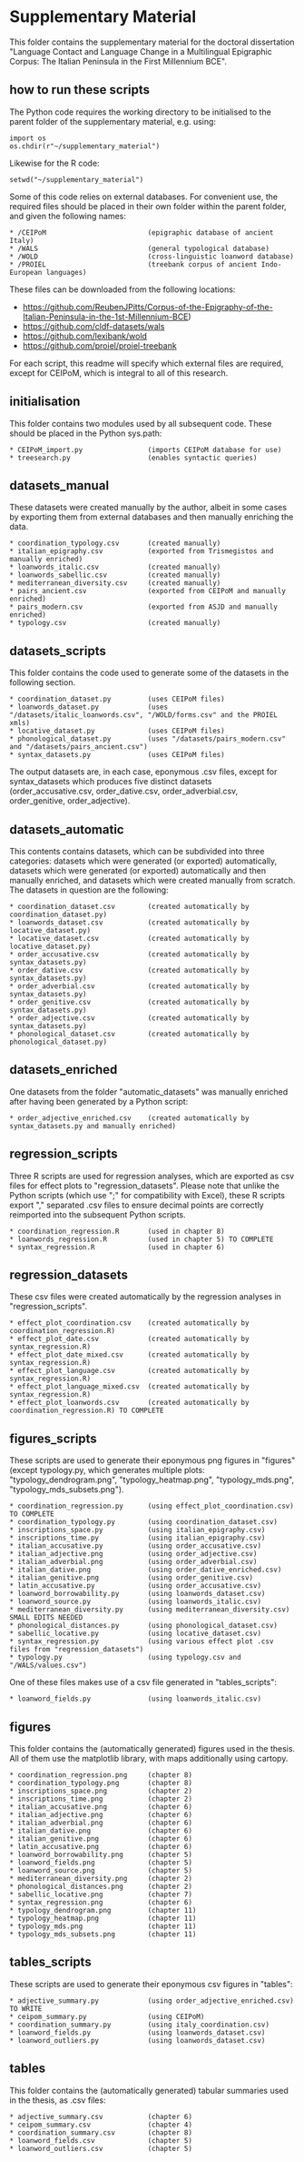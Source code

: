 
# Supplementary Material

This folder contains the supplementary material for the doctoral dissertation "Language Contact and Language Change in a Multilingual Epigraphic Corpus: The Italian Peninsula in the First Millennium BCE".

## how to run these scripts

The Python code requires the working directory to be initialised to the parent folder of the supplementary material, e.g. using:

~~~
import os
os.chdir(r"~/supplementary_material")
~~~

Likewise for the R code:

~~~
setwd("~/supplementary_material")
~~~

Some of this code relies on external databases. For convenient use, the required files should be placed in their own folder within the parent folder, and given the following names:

~~~
* /CEIPoM                         (epigraphic database of ancient Italy)
* /WALS                           (general typological database)
* /WOLD                           (cross-linguistic loanword database)
* /PROIEL                         (treebank corpus of ancient Indo-European languages)
~~~

These files can be downloaded from the following locations:

* https://github.com/ReubenJPitts/Corpus-of-the-Epigraphy-of-the-Italian-Peninsula-in-the-1st-Millennium-BCE)
* https://github.com/cldf-datasets/wals
* https://github.com/lexibank/wold
* https://github.com/proiel/proiel-treebank

For each script, this readme will specify which external files are required, except for CEIPoM, which is integral to all of this research.

## initialisation

This folder contains two modules used by all subsequent code. These should be placed in the Python sys.path:

~~~
* CEIPoM_import.py                (imports CEIPoM database for use)
* treesearch.py                   (enables syntactic queries)
~~~

## datasets_manual

These datasets were created manually by the author, albeit in some cases by exporting them from external databases and then manually enriching the data.

~~~
* coordination_typology.csv       (created manually)
* italian_epigraphy.csv           (exported from Trismegistos and manually enriched)
* loanwords_italic.csv            (created manually)
* loanwords_sabellic.csv          (created manually)
* mediterranean_diversity.csv     (created manually)
* pairs_ancient.csv               (exported from CEIPoM and manually enriched)
* pairs_modern.csv                (exported from ASJD and manually enriched)
* typology.csv                    (created manually)
~~~

## datasets_scripts

This folder contains the code used to generate some of the datasets in the following section. 

~~~
* coordination_dataset.py         (uses CEIPoM files)
* loanwords_dataset.py            (uses "/datasets/italic_loanwords.csv", "/WOLD/forms.csv" and the PROIEL xmls)
* locative_dataset.py             (uses CEIPoM files)
* phonological_dataset.py         (uses "/datasets/pairs_modern.csv" and "/datasets/pairs_ancient.csv")
* syntax_datasets.py              (uses CEIPoM files)
~~~

The output datasets are, in each case, eponymous .csv files, except for syntax_datasets which produces five distinct datasets (order_accusative.csv, order_dative.csv, order_adverbial.csv, order_genitive, order_adjective).

## datasets_automatic

This contents contains datasets, which can be subdivided into three categories: datasets which were generated (or exported) automatically, datasets which were generated (or exported) automatically and then manually enriched, and datasets which were created manually from scratch. The datasets in question are the following:

~~~
* coordination_dataset.csv        (created automatically by coordination_dataset.py)
* loanwords_dataset.csv           (created automatically by locative_dataset.py)
* locative_dataset.csv            (created automatically by locative_dataset.py)
* order_accusative.csv            (created automatically by syntax_datasets.py)
* order_dative.csv                (created automatically by syntax_datasets.py)
* order_adverbial.csv             (created automatically by syntax_datasets.py)
* order_genitive.csv              (created automatically by syntax_datasets.py)
* order_adjective.csv             (created automatically by syntax_datasets.py)
* phonological_dataset.csv        (created automatically by phonological_dataset.py)
~~~

## datasets_enriched

One datasets from the folder "automatic_datasets" was manually enriched after having been generated by a Python script:

~~~
* order_adjective_enriched.csv    (created automatically by syntax_datasets.py and manually enriched)
~~~

## regression_scripts

Three R scripts are used for regression analyses, which are exported as csv files for effect plots to "regression_datasets". Please note that unlike the Python scripts (which use ";" for compatibility with Excel), these R scripts export "," separated .csv files to ensure decimal points are correctly reimported into the subsequent Python scripts.

~~~
* coordination_regression.R       (used in chapter 8)
* loanwords_regression.R          (used in chapter 5) TO COMPLETE
* syntax_regression.R             (used in chapter 6)
~~~

## regression_datasets

These csv files were created automatically by the regression analyses in "regression_scripts".

~~~
* effect_plot_coordination.csv    (created automatically by coordination_regression.R)
* effect_plot_date.csv            (created automatically by syntax_regression.R)
* effect_plot_date_mixed.csv      (created automatically by syntax_regression.R)
* effect_plot_language.csv        (created automatically by syntax_regression.R)
* effect_plot_language_mixed.csv  (created automatically by syntax_regression.R)
* effect_plot_loanwords.csv       (created automatically by coordination_regression.R) TO COMPLETE
~~~

## figures_scripts

These scripts are used to generate their eponymous png figures in "figures" (except typology.py, which generates multiple plots: "typology_dendrogram.png", "typology_heatmap.png", "typology_mds.png", "typology_mds_subsets.png").

~~~
* coordination_regression.py      (using effect_plot_coordination.csv) TO COMPLETE
* coordination_typology.py        (using coordination_dataset.csv)
* inscriptions_space.py           (using italian_epigraphy.csv)
* inscriptions_time.py            (using italian_epigraphy.csv)
* italian_accusative.py           (using order_accusative.csv)
* italian_adjective.png           (using order_adjective.csv)
* italian_adverbial.png           (using order_adverbial.csv)
* italian_dative.png              (using order_dative_enriched.csv)
* italian_genitive.png            (using order_genitive.csv)
* latin_accusative.py             (using order_accusative.csv)
* loanword_borrowability.py       (using loanwords_dataset.csv)
* loanword_source.py              (using loanwords_italic.csv)
* mediterranean_diversity.py      (using mediterranean_diversity.csv) SMALL EDITS NEEDED
* phonological_distances.py       (using phonological_dataset.csv)
* sabellic_locative.py            (using locative_dataset.csv)
* syntax_regression.py            (using various effect plot .csv files from "regression_datasets")
* typology.py                     (using typology.csv and "/WALS/values.csv")
~~~

One of these files makes use of a csv file generated in "tables_scripts":

~~~
* loanword_fields.py              (using loanwords_italic.csv)
~~~

## figures

This folder contains the (automatically generated) figures used in the thesis. All of them use the matplotlib library, with maps additionally using cartopy.

~~~
* coordination_regression.png     (chapter 8)
* coordination_typology.png       (chapter 8)
* inscriptions_space.png          (chapter 2)
* inscriptions_time.png           (chapter 2)
* italian_accusative.png          (chapter 6)
* italian_adjective.png           (chapter 6)
* italian_adverbial.png           (chapter 6)
* italian_dative.png              (chapter 6)
* italian_genitive.png            (chapter 6)
* latin_accusative.png            (chapter 6)
* loanword_borrowability.png      (chapter 5)
* loanword_fields.png             (chapter 5)
* loanword_source.png             (chapter 5)
* mediterranean_diversity.png     (chapter 2)
* phonological_distances.png      (chapter 2)
* sabellic_locative.png           (chapter 7)
* syntax_regression.png           (chapter 6)
* typology_dendrogram.png         (chapter 11)
* typology_heatmap.png            (chapter 11)
* typology_mds.png                (chapter 11)
* typology_mds_subsets.png        (chapter 11)
~~~

## tables_scripts

These scripts are used to generate their eponymous csv figures in "tables":

~~~
* adjective_summary.py            (using order_adjective_enriched.csv) TO WRITE
* ceipom_summary.py               (using CEIPoM)
* coordination_summary.py         (using italy_coordination.csv)
* loanword_fields.py              (using loanwords_dataset.csv)
* loanword_outliers.py            (using loanwords_dataset.csv)
~~~
 
## tables

This folder contains the (automatically generated) tabular summaries used in the thesis, as .csv files:

~~~
* adjective_summary.csv           (chapter 6)
* ceipom_summary.csv              (chapter 4)
* coordination_summary.csv        (chapter 8)
* loanword_fields.csv             (chapter 5)
* loanword_outliers.csv           (chapter 5)
~~~

